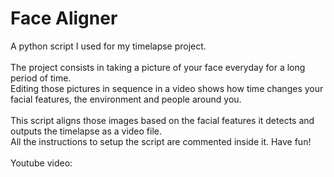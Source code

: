 # Face Aligner
A python script I used for my timelapse project.<br/>
<br/>
The project consists in taking a picture of your face everyday for a long period of time.<br/>
Editing those pictures in sequence in a video shows how time changes your facial features, the environment and people around you.<br/>
<br/>
This script aligns those images based on the facial features it detects and outputs the timelapse as a video file.<br/>
All the instructions to setup the script are commented inside it. Have fun!<br/>
<br/>
Youtube video: 
